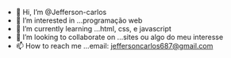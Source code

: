 - 👋 Hi, I’m @Jefferson-carlos
- 👀 I’m interested in ...programação web
- 🌱 I’m currently learning ...html, css, e javascript
- 💞️ I’m looking to collaborate on ...sites ou  algo do meu interesse
- 📫 How to reach me ...email: jeffersoncarlos687@gmail.com

<!---
Jefferson-carlos/Jefferson-carlos is a ✨ special ✨ repository because its `README.md` (this file) appears on your GitHub profile.
You can click the Preview link to take a look at your changes.
--->
